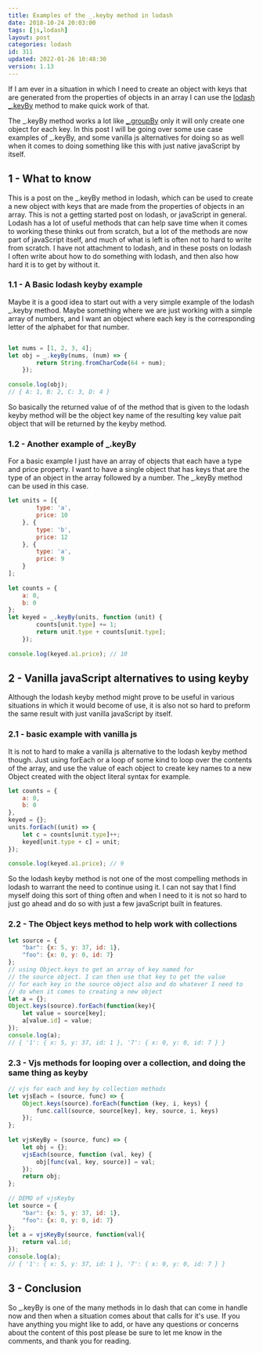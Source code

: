 ```yaml
---
title: Examples of the _.keyby method in lodash
date: 2018-10-24 20:03:00
tags: [js,lodash]
layout: post
categories: lodash
id: 311
updated: 2022-01-26 10:48:30
version: 1.13
---
```


If I am ever in a situation in which I need to create an object with keys that are generated from the properties of objects in an array I can use the [lodash](https://lodash.com/) [\_.keyBy](https://lodash.com/docs/4.17.10#keyby) method to make quick work of that. 

The \_.keyBy method works a lot like [\_.groupBy](/2018/08/02/lodash_groupby/) only it will only create one object for each key. In this post I will be going over some use case examples of \_.keyBy, and some vanilla js alternatives for doing so as well when it comes to doing something like this with just native javaScript by itself.


<!-- more -->

## 1 - What to know

This is a post on the \_.keyBy method in lodash, which can be used to create a new object with keys that are made from the properties of objects in an array. This is not a getting started post on lodash, or javaScript in general. Lodash has a lot of useful methods that can help save time when it comes to working these thinks out from scratch, but a lot of the methods are now part of javaScript itself, and much of what is left is often not to hard to write from scratch. I have not attachment to lodash, and in these posts on lodash I often write about how to do something with lodash, and then also how hard it is to get by without it.

### 1.1 - A Basic lodash keyby example

Maybe it is a good idea to start out with a very simple example of the lodash \_.keyby method. Maybe something where we are just working with a simple array of numbers, and I want an object where each key is the corresponding letter of the alphabet for that number.

```js

let nums = [1, 2, 3, 4];
let obj = _.keyBy(nums, (num) => {
        return String.fromCharCode(64 + num);
    });
 
console.log(obj);
// { A: 1, B: 2, C: 3, D: 4 }
```

So basically the returned value of of the method that is given to the lodash keyby method will be the object key name of the resulting key value pait object that will be returned by the keyby method.

### 1.2 - Another example of \_.keyBy

For a basic example I just have an array of objects that each have a type and price property. I want to have a single object that has keys that are the type of an object in the array followed by a number. The \_.keyBy method can be used in this case.

```js
let units = [{
        type: 'a',
        price: 10
    }, {
        type: 'b',
        price: 12
    }, {
        type: 'a',
        price: 9
    }
];
 
let counts = {
    a: 0,
    b: 0
};
let keyed = _.keyBy(units, function (unit) {
        counts[unit.type] += 1;
        return unit.type + counts[unit.type];
    });
 
console.log(keyed.a1.price); // 10
```

## 2 - Vanilla javaScript alternatives to using keyby

Although the lodash keyby method might prove to be useful in various situations in which it would become of use, it is also not so hard to preform the same result with just vanilla javaScript by itself.

### 2.1 - basic example with vanilla js

It is not to hard to make a vanilla js alternative to the lodash keyby method though. Just using forEach or a loop of some kind to loop over the contents of the array, and use the value of each object to create key names to a new Object created with the object literal syntax for example. 

```js
let counts = {
    a: 0,
    b: 0
},
keyed = {};
units.forEach((unit) => {
    let c = counts[unit.type]++;
    keyed[unit.type + c] = unit;
});
 
console.log(keyed.a1.price); // 9
```

So the lodash keyby method is not one of the most compelling methods in lodash to warrant the need to continue using it. I can not say that I find myself doing this sort of thing often and when I need to it is not so hard to just go ahead and do so with just a few javaScript built in features.

### 2.2 - The Object keys method to help work with collections

```js
let source = {
    "bar": {x: 5, y: 37, id: 1},
    "foo": {x: 0, y: 0, id: 7}
};
// using Object.keys to get an array of key named for
// the source object. I can then use that key to get the value
// for each key in the source object also and do whatever I need to
// do when it comes to creating a new object
let a = {};
Object.keys(source).forEach(function(key){
    let value = source[key];
    a[value.id] = value;
});
console.log(a);
// { '1': { x: 5, y: 37, id: 1 }, '7': { x: 0, y: 0, id: 7 } }
```

### 2.3 - Vjs methods for looping over a collection, and doing the same thing as keyby

```js
// vjs for each and key by collection methods
let vjsEach = (source, func) => {
    Object.keys(source).forEach(function (key, i, keys) {
        func.call(source, source[key], key, source, i, keys)
    });
};
 
let vjsKeyBy = (source, func) => {
    let obj = {};
    vjsEach(source, function (val, key) {
        obj[func(val, key, source)] = val;
    });
    return obj;
};
 
// DEMO of vjsKeyby
let source = {
    "bar": {x: 5, y: 37, id: 1},
    "foo": {x: 0, y: 0, id: 7}
};
let a = vjsKeyBy(source, function(val){
    return val.id;
});
console.log(a);
// { '1': { x: 5, y: 37, id: 1 }, '7': { x: 0, y: 0, id: 7 } }
```

## 3 - Conclusion

So \_.keyBy is one of the many methods in lo dash that can come in handle now and then when a situation comes about that calls for it's use. If you have anything you might like to add, or have any questions or concerns about the content of this post please be sure to let me know in the comments, and thank you for reading.
